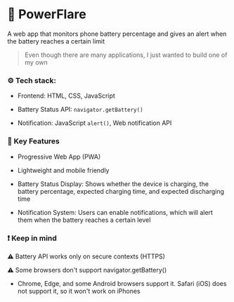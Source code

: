 # 🔋 PowerFlare

A web app that monitors phone battery percentage and gives an alert when the battery reaches a certain limit

> Even though there are many applications, I just wanted to build one of my own

### ⚙ Tech stack:

- Frontend: HTML, CSS, JavaScript

- Battery Status API: `navigator.getBattery()`
  
- Notification: JavaScript `alert()`, Web notification API

### 🌟 Key Features

- Progressive Web App (PWA)
  
- Lightweight and mobile friendly

- Battery Status Display: Shows whether the device is charging, the battery percentage, expected charging time, and expected discharging time

- Notification System: Users can enable notifications, which will alert them when the battery reaches a certain level

### ❗ Keep in mind

⚠ Battery API works only on secure contexts (HTTPS)

⚠ Some browsers don't support navigator.getBattery()

- Chrome, Edge, and some Android browsers support it. Safari (iOS) does not support it, so it won't work on iPhones
